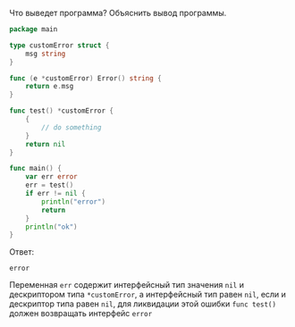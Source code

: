 Что выведет программа? Объяснить вывод программы.

```go
package main

type customError struct {
	msg string
}

func (e *customError) Error() string {
	return e.msg
}

func test() *customError {
	{
		// do something
	}
	return nil
}

func main() {
	var err error
	err = test()
	if err != nil {
		println("error")
		return
	}
	println("ok")
}
```

Ответ:
```
error
```

Переменная ```err``` содержит интерфейсный тип значения ```nil``` и дескриптором типа ```*customError```, а
интерфейсный тип равен ```nil```, если и дескриптор типа равен ```nil```, для ликвидации этой ошибки 
```func test()``` должен возвращать интерфейс ```error```